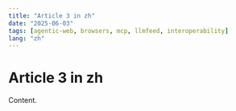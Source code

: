```yaml
---
title: "Article 3 in zh"
date: "2025-06-03"
tags: [agentic-web, browsers, mcp, llmfeed, interoperability]
lang: "zh"
---
```


# Article 3 in zh

Content.
